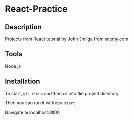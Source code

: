 # React-Practice

## Description 
Projects from React tutorial by John Smilga from udemy.com

## Tools
Node.js


## Installation 
To start, `git clone` and then `cd` into the project directory. 

Then you can run it with `npm start`

Navigate to localhost:3000
